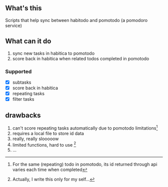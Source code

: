 ## What's this

Scripts that help sync between habitodo and pomotodo (a pomodoro service)

## What can it do

1. sync new tasks in habitica to pomotodo
2. score back in habitica when related todos completed in pomotodo

### Supported

- [x] subtasks
- [x] score back in habitica
- [x] repeating tasks
- [x] filter tasks

## drawbacks

1. can't score repeating tasks automatically due to pomotodo limitations[^1]
2. requires a local file to store id data
3. really, really slooooow
4. limited functions, hard to use [^2]
5. ...

[^1]: For the same (repeating) todo in pomotodo, its id returned through api varies each time when completed
[^2]: Actually, I write this only for my self…
